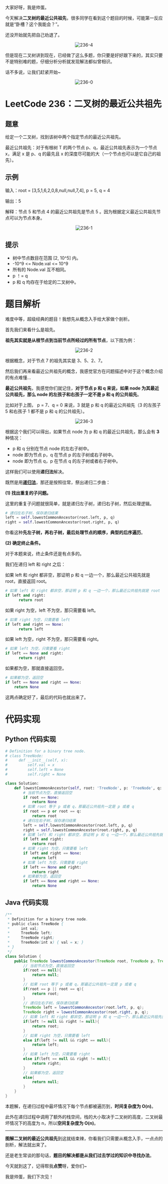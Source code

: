 大家好呀，我是帅蛋。

今天解决**二叉树的最近公共祖先**，很多同学在看到这个题目的时候，可能第一反应就是“卧槽？这个我能会？”。

还没开始就先把自己劝退了。

<div align=center>

![236-4](https://cdn.codegoudan.com/img/236-4.jpg)

</div>

但是现在二叉树讲到现在，已经做了这么多题，你只要是好好跟下来的，其实只要不是特别难的题，仔细分析分析就发现解法都似曾相识。

话不多说，让我们赶紧开始~

<div align=center>

![236-0](https://cdn.codegoudan.com/img/236-0.png)

</div>



# LeetCode 236：二叉树的最近公共祖先



## 题意

给定一个二叉树，找到该树中两个指定节点的最近公共祖先。

最近公共祖先：对于有根树 T 的两个节点 p、q，最近公共祖先表示为一个节点 x，满足 x 是 p、q 的最先且 x 的深度尽可能的大（一个节点也可以是它自己的祖先）。



## 示例

输入：root = [3,5,1,6,2,0,8,null,null,7,4], p = 5, q = 4

输出：5

解释：节点 5 和节点 4 的最近公共祖先是节点 5 。因为根据定义最近公共祖先节点可以为节点本身。

<div align=center>

![236-1](https://cdn.codegoudan.com/img/236-1.png)

</div>

## 提示

- 树中节点数目在范围 [2, 10^5] 内。
- -10^9 <= Node.val <= 10^9
- 所有的 Node.val 互不相同。
- p ！= q
- p 和 q 均存在于给定的二叉树中。



# 题目解析

难度中等，超级经典的题目！我想先从概念入手给大家做个剖析。

首先我们来看什么是祖先。

**祖先其实就是从根节点到当前节点所经过的所有节点**，以下图为例：

<div align=center>

![236-2](https://cdn.codegoudan.com/img/236-2.png)

</div>

根据概念，对于节点 7 的祖先其实是 3、5、2、7。

然后我们再来看最近公共祖先的概念，我感觉官方在问题描述中对于这个概念介绍的有点难懂...

**最近公共祖先**，我感觉你们就记住，**对于节点 p 和 q 来说，如果 node 为其最近公共祖先，那么 node 的左孩子和右孩子一定不是 p 和 q 的公共祖先**。

比如对于上图， p = 7、q = 0 来说，3 就是 p 和 q 的最近公共祖先（3 的左孩子 5 和右孩子 1 都不是 p 和 q 的公共祖先）。

<div align=center>

![236-3](https://cdn.codegoudan.com/img/236-3.png)

</div>

根据这个我们可以得出，如果节点 node 为 p 和 q 的最近公共祖先，那么会有 **3** 种情况：

- p 和 q 分别在节点 node 的左右子树中。
- node 即为节点 p，q 在节点 p 的左子树或右子树中。
- node 即为节点 q，p 在节点 q 的左子树或者右子树中。

这样我们可以使用**递归法**解决。

既然是用[**递归法**](https://mp.weixin.qq.com/s/0MS7iz1qSQOZBmKY5vVxSw)，那还是按照往常，祭出递归二步曲：



**(1) 找出重复的子问题。**

这里的重复子问题就很简单，就是递归左子树，递归右子树，然后处理逻辑。

```Python
# 递归左右子树，保存递归结果
left = self.lowestCommonAncestor(root.left, p, q)
right = self.lowestCommonAncestor(root.right, p, q)
```



你看这种**先左子树，再右子树，最后处理节点的顺序，典型的后序遍历**。



**(2) 确定终止条件。**

对于本题来说，终止条件还是有点多的。

我们在递归 left 和 right 之后：

如果 left 和 right 都非空，那证明 p 和 q 一边一个，那么最近公共祖先就是 root，直接返回 root。

```python
# 如果 left 和 right 都非空，那证明 p 和 q 一边一个，那么最近公共祖先就是 root
if left and right:
      return root
```



如果 right 为空，left 不为空，那只需要看 left。

```Python
# 如果 right 为空，只需要看 left
if left and right == None:
      return left
```



如果 left 为空，right 不为空，那只需要看 right。

```Python
# 如果 left 为空，只需要看 right 
if left == None and right:
      return right
```



如果都为空，那就直接返回空。

```Python
# 如果都为空，返回空
if left == None and right == None:
    return None
```



这两点确定好了，最后的代码也就出来了。



# 代码实现



## Python 代码实现

```Python
# Definition for a binary tree node.
# class TreeNode:
#     def __init__(self, x):
#         self.val = x
#         self.left = None
#         self.right = None

class Solution:
    def lowestCommonAncestor(self, root: 'TreeNode', p: 'TreeNode', q: 'TreeNode') -> 'TreeNode':
        # 当前节点为空，直接返回空
        if root == None:
            return None
        # 如果 root 等于 p 或者 q，那最近公共祖先一定是 p 或者 q
        if root == p or root == q:
            return root
        # 递归左右子树，保存递归结果
        left = self.lowestCommonAncestor(root.left, p, q)
        right = self.lowestCommonAncestor(root.right, p, q)
        # 如果 left 和 right 都非空，那证明 p 和 q 一边一个，那么最近公共祖先就是 root
        if left and right:
            return root
        # 如果 right 为空，只需要看 left
        if left and right == None:
            return left
        # 如果 left 为空，只需要看 right 
        if left == None and right:
            return right
        # 如果都为空，返回空
        if left == None and right == None:
            return None
```



## Java 代码实现

```Java
/**
 * Definition for a binary tree node.
 * public class TreeNode {
 *     int val;
 *     TreeNode left;
 *     TreeNode right;
 *     TreeNode(int x) { val = x; }
 * }
 */
class Solution {
    public TreeNode lowestCommonAncestor(TreeNode root, TreeNode p, TreeNode q) {
        // 当前节点为空，直接返回空
        if(root == null){
            return null;
        }
        // 如果 root 等于 p 或者 q，那最近公共祖先一定是 p 或者 q
        if(root == p || root == q){
            return root;
        }
        // 递归左右子树，保存递归结果
        TreeNode left = lowestCommonAncestor(root.left, p, q);
        TreeNode right = lowestCommonAncestor(root.right, p, q);
        // 如果 left 和 right 都非空，那证明 p 和 q 一边一个，那么最近公共祖先就是 root
        if(left != null && right != null){
            return root;
        }
        // 如果 right 为空，只需要看 left
        else if(left != null && right == null){
            return left;
        }
        // 如果 left 为空，只需要看 right
        else if(left == null && right != null){
            return right;
        }
        // 如果都为空，返回空
        else{
            return null;
        }
    }
}
```



本题解，在递归过程中最坏情况下每个节点都被遍历到，**时间复杂度为 O(n)**。

此外在递归过程中调用了额外的栈空间，栈的大小取决于二叉树的高度，二叉树最坏情况下的高度为 n，所以**空间复杂度为 O(n)**。



---

**图解二叉树的最近公共祖先**到这就结束辣，你看我们只需要从概念入手，一点点的剖析，解法就出来了。

还是老生常谈的那句话，**题目的解决都是从我们过去学过的知识中寻找办法**。

今天就到这了，记得帮我**点赞**呀，爱你们~

我是帅蛋，我们下次见！
